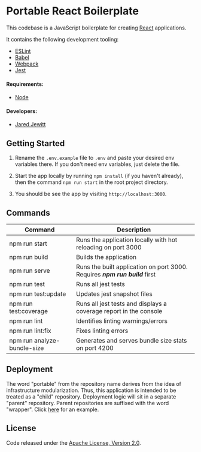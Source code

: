 # Portable React Boilerplate

This codebase is a JavaScript boilerplate for creating [React](https://reactjs.org/) applications. 

It contains the following development tooling:

- [ESLint](https://eslint.org/)
- [Babel](https://babeljs.io/)
- [Webpack](https://nodemon.io/)
- [Jest](https://jestjs.io/)

#### Requirements:

- [Node](https://nodejs.org/en/)

#### Developers:

- [Jared Jewitt](https://jared-jewitt.github.io/)

## Getting Started

1. Rename the `.env.example` file to `.env` and paste your desired env variables there. If you don't need env
 variables, just delete the file.

2. Start the app locally by running `npm install` (if you haven't already), then the command `npm run start` in the
 root project directory.
 
3. You should be see the app by visiting `http://localhost:3000`.

## Commands

| Command                     | Description                                                                      |
|-----------------------------|----------------------------------------------------------------------------------|
| npm run start               | Runs the application locally with hot reloading on port 3000                     |
| npm run build               | Builds the application                                                           |
| npm run serve               | Runs the built application on port 3000. Requires ***npm run build*** first      |
| npm run test                | Runs all jest tests                                                              |
| npm run test:update         | Updates jest snapshot files                                                      |
| npm run test:coverage       | Runs all jest tests and displays a coverage report in the console                |
| npm run lint                | Identifies linting warnings/errors                                               |
| npm run lint:fix            | Fixes linting errors                                                             |
| npm run analyze-bundle-size | Generates and serves bundle size stats on port 4200                              |

## Deployment

The word "portable" from the repository name derives from the idea of infrastructure modularization.
Thus, this application is intended to be treated as a "child" repository. Deployment logic will sit in a separate
"parent" repository. Parent repositories are suffixed with the word "wrapper". 
Click [here](https://github.com/jared-jewitt/fullstack-node-wrapper) for an example.

## License

Code released under the [Apache License, Version 2.0](LICENSE).
